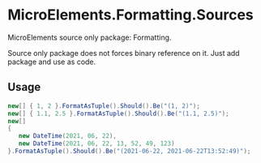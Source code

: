 ﻿# MicroElements.Formatting.Sources
MicroElements source only package: Formatting.

Source only package does not forces binary reference on it. Just add package and use as code.

 ## Usage
 ```csharp
new[] { 1, 2 }.FormatAsTuple().Should().Be("(1, 2)");
new[] { 1.1, 2.5 }.FormatAsTuple().Should().Be("(1.1, 2.5)");
new[]
{
    new DateTime(2021, 06, 22),
    new DateTime(2021, 06, 22, 13, 52, 49, 123)
}.FormatAsTuple().Should().Be("(2021-06-22, 2021-06-22T13:52:49)");
 ```